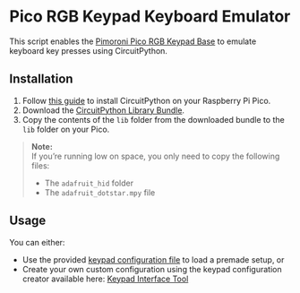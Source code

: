 # Pico RGB Keypad Keyboard Emulator

This script enables the [Pimoroni Pico RGB Keypad Base](https://shop.pimoroni.com/products/pico-rgb-keypad-base) to emulate keyboard key presses using CircuitPython.

## Installation

1. Follow [this guide](https://learn.adafruit.com/getting-started-with-raspberry-pi-pico-circuitpython/circuitpython) to install CircuitPython on your Raspberry Pi Pico.
2. Download the [CircuitPython Library Bundle](https://circuitpython.org/libraries).
3. Copy the contents of the `lib` folder from the downloaded bundle to the `lib` folder on your Pico.

> **Note:**  
> If you’re running low on space, you only need to copy the following files:
> - The `adafruit_hid` folder  
> - The `adafruit_dotstar.mpy` file  

## Usage

You can either:
- Use the provided [keypad configuration file](/KeypadSave.save) to load a premade setup, or  
- Create your own custom configuration using the keypad configuration creator available here: [Keypad Interface Tool](https://github.com/Man2787/Keypad-interface)
